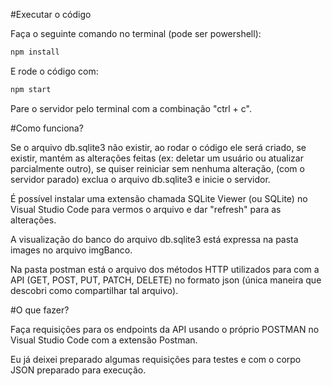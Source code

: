 #Executar o código

Faça o seguinte comando no terminal (pode ser powershell):
```js
npm install
```

E rode o código com:
```js
npm start
```

Pare o servidor pelo terminal com a combinação "ctrl + c".


#Como funciona?

Se o arquivo db.sqlite3 não existir, ao rodar o código ele será criado, se existir, mantém as alterações feitas (ex: deletar um usuário ou atualizar parcialmente outro), se quiser reiniciar sem nenhuma alteração, (com o servidor parado) exclua o arquivo db.sqlite3 e inicie o servidor.

É possível instalar uma extensão chamada SQLite Viewer (ou SQLite) no Visual Studio Code para vermos o arquivo e dar "refresh" para as alterações.

A visualização do banco do arquivo db.sqlite3 está expressa na pasta images no arquivo imgBanco.

Na pasta postman está o arquivo dos métodos HTTP utilizados para com a API (GET, POST, PUT, PATCH, DELETE) no formato json (única maneira que descobri como compartilhar tal arquivo).

#O que fazer?

Faça requisições para os endpoints da API usando o próprio POSTMAN no Visual Studio Code com a extensão Postman.

Eu já deixei preparado algumas requisições para testes e com o corpo JSON preparado para execução.
